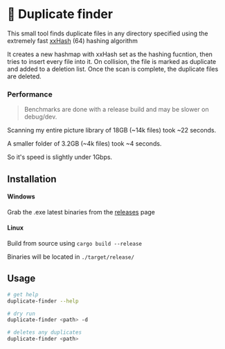 # 🦀 Duplicate finder

This small tool finds duplicate files in any directory specified using the extremely fast [xxHash](https://github.com/Cyan4973/xxHash) (64) hashing algorithm

It creates a new hashmap with xxHash set as the hashing fucntion, then tries to insert every file into it. On collision, the file is marked as duplicate and added to a deletion list. Once the scan is complete, the duplicate files are deleted.

### Performance

> Benchmarks are done with a release build and may be slower on debug/dev.

Scanning my entire picture library of 18GB (~14k files) took ~22 seconds.

A smaller folder of 3.2GB (~4k files) took ~4 seconds.

So it's speed is slightly under 1Gbps.

## Installation

#### Windows
Grab the .exe latest binaries from the [releases](https://github.com/joinemm/duplicate-finder/releases) page

#### Linux
Build from source using `cargo build --release`

Binaries will be located in `./target/release/`

## Usage

```bash
# get help
duplicate-finder --help

# dry run
duplicate-finder <path> -d

# deletes any duplicates
duplicate-finder <path>
```

